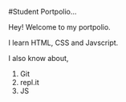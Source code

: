 #Student Portpolio...

Hey! Welcome to my portpolio.

I learn HTML, CSS and Javscript.

I also know about,

1. Git
2. repl.it
3. JS
